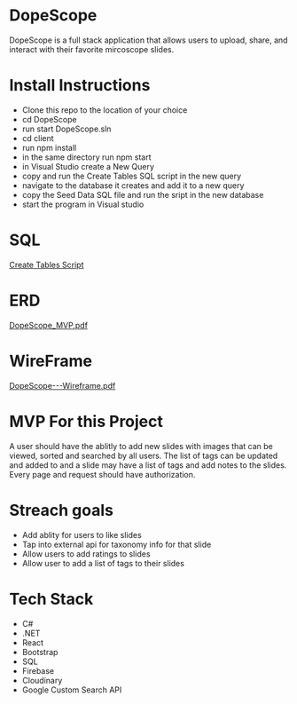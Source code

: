 # DopeScope

DopeScope is a full stack application that allows users to upload, share, and interact with their favorite mircoscope slides. 


# Install Instructions

  - Clone this repo to the location of your choice
  - cd DopeScope
  - run start DopeScope.sln
  - cd client
  - run npm install
  - in the same directory run npm start
  - in Visual Studio create a New Query
  - copy and run the Create Tables SQL script in the new query
  - navigate to the database it creates and add it to a new query 
  - copy the Seed Data SQL file and run the sript in the new database
  - start the program in Visual studio

# SQL

[Create Tables Script](https://github.com/scarbine/DopeScope/blob/main/SQL/01_Db_Create.sql.sql)


# ERD


[DopeScope_MVP.pdf](https://github.com/scarbine/DopeScope/files/7376234/DopeScope_MVP.pdf)


# WireFrame

[DopeScope---Wireframe.pdf](https://github.com/scarbine/DopeScope/files/7374163/DopeScope---Wireframe.pdf)

# MVP For this Project

A user should have the ablitly to add new slides with images that can be viewed, sorted and searched by all users. The list of tags can be updated and added to and a slide may have a list of tags and add notes to the slides. Every page and request should have authorization. 

# Streach goals

  - Add ablity for users to like slides
  - Tap into external api for taxonomy info for that slide
  - Allow users to add ratings to slides
  - Allow user to add a list of tags to their slides


# Tech Stack

  - C#
  - .NET
  - React 
  - Bootstrap
  - SQL
  - Firebase
  - Cloudinary
  - Google Custom Search API
